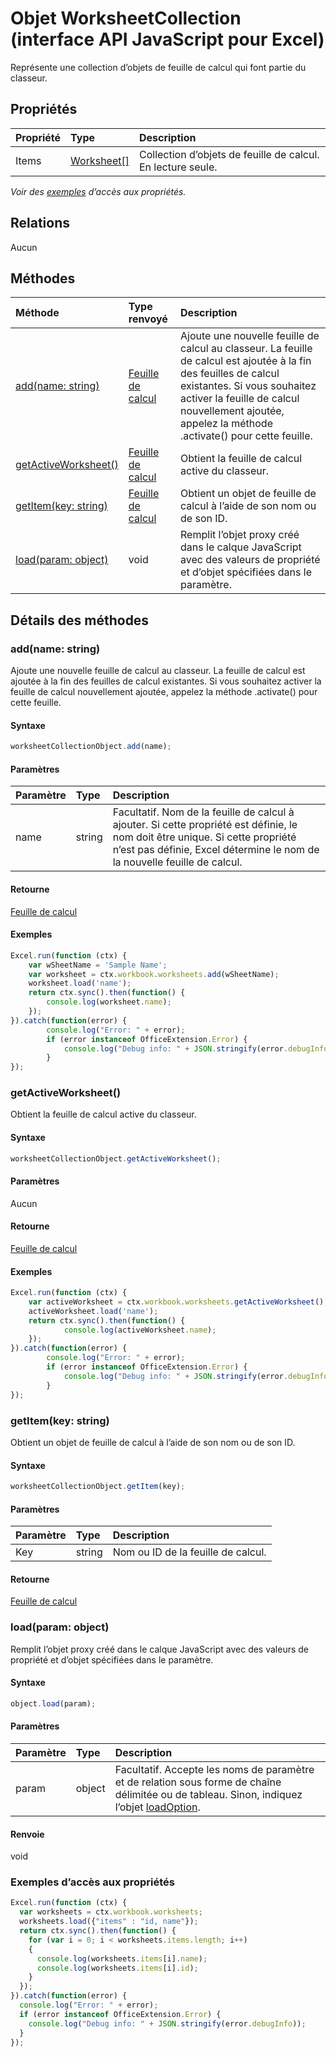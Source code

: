 # Objet WorksheetCollection (interface API JavaScript pour Excel)

Représente une collection d’objets de feuille de calcul qui font partie du classeur.

## Propriétés

| Propriété     | Type   |Description
|:---------------|:--------|:----------|
|Items|[Worksheet[]](worksheet.md)|Collection d’objets de feuille de calcul. En lecture seule.|

_Voir des [exemples](#exemples) d’accès aux propriétés._

## Relations
Aucun


## Méthodes

| Méthode           | Type renvoyé    |Description|
|:---------------|:--------|:----------|
|[add(name: string)](#addname-string)|[Feuille de calcul](worksheet.md)|Ajoute une nouvelle feuille de calcul au classeur. La feuille de calcul est ajoutée à la fin des feuilles de calcul existantes. Si vous souhaitez activer la feuille de calcul nouvellement ajoutée, appelez la méthode .activate() pour cette feuille.|
|[getActiveWorksheet()](#getactiveworksheet)|[Feuille de calcul](worksheet.md)|Obtient la feuille de calcul active du classeur.|
|[getItem(key: string)](#getitemkey-string)|[Feuille de calcul](worksheet.md)|Obtient un objet de feuille de calcul à l’aide de son nom ou de son ID.|
|[load(param: object)](#loadparam-object)|void|Remplit l’objet proxy créé dans le calque JavaScript avec des valeurs de propriété et d’objet spécifiées dans le paramètre.|

## Détails des méthodes


### add(name: string)
Ajoute une nouvelle feuille de calcul au classeur. La feuille de calcul est ajoutée à la fin des feuilles de calcul existantes. Si vous souhaitez activer la feuille de calcul nouvellement ajoutée, appelez la méthode .activate() pour cette feuille.

#### Syntaxe
```js
worksheetCollectionObject.add(name);
```

#### Paramètres
| Paramètre    | Type   |Description|
|:---------------|:--------|:----------|
|name|string|Facultatif. Nom de la feuille de calcul à ajouter. Si cette propriété est définie, le nom doit être unique. Si cette propriété n’est pas définie, Excel détermine le nom de la nouvelle feuille de calcul.|

#### Retourne
[Feuille de calcul](worksheet.md)

#### Exemples

```js
Excel.run(function (ctx) { 
    var wSheetName = 'Sample Name';
    var worksheet = ctx.workbook.worksheets.add(wSheetName);
    worksheet.load('name');
    return ctx.sync().then(function() {
        console.log(worksheet.name);
    });
}).catch(function(error) {
        console.log("Error: " + error);
        if (error instanceof OfficeExtension.Error) {
            console.log("Debug info: " + JSON.stringify(error.debugInfo));
        }
});
```


### getActiveWorksheet()
Obtient la feuille de calcul active du classeur.

#### Syntaxe
```js
worksheetCollectionObject.getActiveWorksheet();
```

#### Paramètres
Aucun

#### Retourne
[Feuille de calcul](worksheet.md)

#### Exemples

```js
Excel.run(function (ctx) {  
    var activeWorksheet = ctx.workbook.worksheets.getActiveWorksheet();
    activeWorksheet.load('name');
    return ctx.sync().then(function() {
            console.log(activeWorksheet.name);
    });
}).catch(function(error) {
        console.log("Error: " + error);
        if (error instanceof OfficeExtension.Error) {
            console.log("Debug info: " + JSON.stringify(error.debugInfo));
        }
});
```


### getItem(key: string)
Obtient un objet de feuille de calcul à l’aide de son nom ou de son ID.

#### Syntaxe
```js
worksheetCollectionObject.getItem(key);
```

#### Paramètres
| Paramètre    | Type   |Description|
|:---------------|:--------|:----------|
|Key|string|Nom ou ID de la feuille de calcul.|

#### Retourne
[Feuille de calcul](worksheet.md)

### load(param: object)
Remplit l’objet proxy créé dans le calque JavaScript avec des valeurs de propriété et d’objet spécifiées dans le paramètre.

#### Syntaxe
```js
object.load(param);
```

#### Paramètres
| Paramètre    | Type   |Description|
|:---------------|:--------|:----------|
|param|object|Facultatif. Accepte les noms de paramètre et de relation sous forme de chaîne délimitée ou de tableau. Sinon, indiquez l’objet [loadOption](loadoption.md).|

#### Renvoie
void
### Exemples d’accès aux propriétés
```js
Excel.run(function (ctx) {
  var worksheets = ctx.workbook.worksheets;
  worksheets.load({"items" : "id, name"});
  return ctx.sync().then(function() {
    for (var i = 0; i < worksheets.items.length; i++)
    {
      console.log(worksheets.items[i].name);
      console.log(worksheets.items[i].id);
    }
  });
}).catch(function(error) {
  console.log("Error: " + error);
  if (error instanceof OfficeExtension.Error) {
    console.log("Debug info: " + JSON.stringify(error.debugInfo));
  }
});
```
